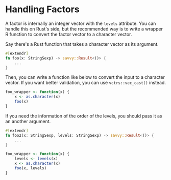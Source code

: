# Handling Factors

A factor is internally an integer vector with the `levels` attribute. You can
handle this on Rust's side, but the recommended way is to write a wrapper R
function to convert the factor vector to a character vector.

Say there's a Rust function that takes a character vector as its argument.

```rust
#[extendr]
fn foo(x: StringSexp) -> savvy::Result<()> {
    ...
}
```

Then, you can write a function like below to convert the input to a character
vector. If you want better validation, you can use `vctrs::vec_cast()` instead.

```r
foo_wrapper <- function(x) {
    x <- as.character(x)
    foo(x)
}
```

If you need the information of the order of the levels, you should pass it as an
another argument.

```rust
#[extendr]
fn foo2(x: StringSexp, levels: StringSexp) -> savvy::Result<()> {
    ...
}
```

```r
foo_wrapper <- function(x) {
    levels <- levels(x)
    x <- as.character(x)
    foo(x, levels)
}
```


